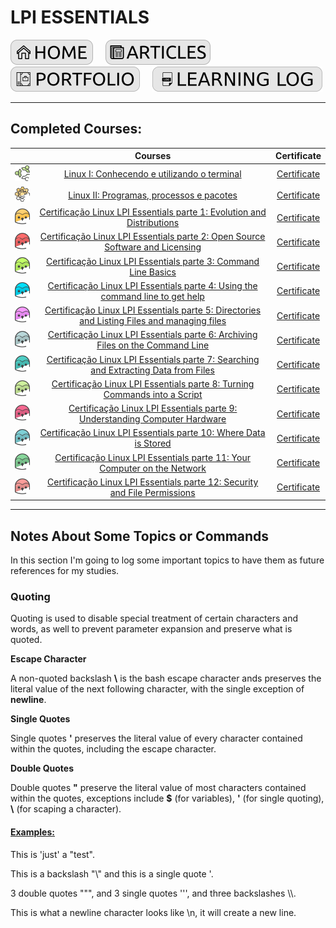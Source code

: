 # LPI ESSENTIALS

[![HOME](../../img/button_home.png)](https://github.com/mmmarceleza/My-Learning-Tracker#marcelos-learning-tracker) &nbsp; &nbsp; [![MY ARTICLES](../../img/button_article.png)](https://github.com/mmmarceleza/My-Learning-Tracker/blob/master/content/my-articles.md#my-articles) &nbsp; &nbsp; [![PORTFOLIO](../../img/button_portfolio.png)](https://github.com/mmmarceleza/My-Learning-Tracker/blob/master/content/portfolio.md#portfolio) &nbsp; &nbsp; [![LEARNING LOG](../../img/button_log.png)](https://github.com/mmmarceleza/My-Learning-Tracker/blob/master/content/learning-log.md#learning-log)

***

## Completed Courses:

|   | Courses | Certificate |
|:---:|:---:|:---:|
| ![linux I](../../img/linux-ubuntu.png) | [Linux I: Conhecendo e utilizando o terminal](https://cursos.alura.com.br/course/linux-ubuntu) | [Certificate](https://cursos.alura.com.br/certificate/366af61f-736f-4274-b849-f342dc4fe705) |
| ![linux-processos](../../img/linux-ubuntu-processos.png) | [Linux II: Programas, processos e pacotes](https://cursos.alura.com.br/course/linux-ubuntu-processos) | [Certificate](https://cursos.alura.com.br/certificate/8d907c2a-a194-42ec-97a0-db96f68c6b95) |
| ![essentials 1](../../img/linux-essentials-1.png) | [Certificação Linux LPI Essentials parte 1: Evolution and Distributions](https://cursos.alura.com.br/course/linux-essentials-1) | [Certificate](https://cursos.alura.com.br/certificate/3c2cbb4a-3529-46e5-8491-c0c17a31e445) |
| ![essentials 2](../../img/linux-essentials-2.png) | [Certificação Linux LPI Essentials parte 2: Open Source Software and Licensing](https://cursos.alura.com.br/course/linux-essentials-2) | [Certificate](https://cursos.alura.com.br/certificate/fbed0a7f-a959-45d1-83e5-1f4082812d8d) |
| ![essentials 3](../../img/linux-essentials-3.png) | [Certificação Linux LPI Essentials parte 3: Command Line Basics](https://cursos.alura.com.br/course/linux-essentials-3) | [Certificate](https://cursos.alura.com.br/certificate/2caae3f7-8a1a-4006-b179-ede3e7afe59c) |
| ![essentials 4](../../img/linux-essentials-4.png) | [Certificação Linux LPI Essentials parte 4: Using the command line to get help](https://cursos.alura.com.br/course/linux-essentials-4) | [Certificate](https://cursos.alura.com.br/certificate/1347e079-5bd9-4488-a651-3951781d0ece) |
| ![essentials 5](../../img/linux-essentials-5.png) | [Certificação Linux LPI Essentials parte 5: Directories and Listing Files and managing files](https://cursos.alura.com.br/course/linux-essentials-5) | [Certificate](https://cursos.alura.com.br/certificate/2a6701c3-6de3-4cda-a458-db929854c8ab) |
| ![essentials 6](../../img/linux-essentials-6.png) | [Certificação Linux LPI Essentials parte 6: Archiving Files on the Command Line](https://cursos.alura.com.br/course/linux-essentials-6) | [Certificate](https://cursos.alura.com.br/certificate/713f57f8-2789-43b3-9ed0-8f81c8dc02c0) |
| ![essentials 7](../../img/linux-essentials-7.png) | [Certificação Linux LPI Essentials parte 7: Searching and Extracting Data from Files](https://cursos.alura.com.br/course/linux-essentials-7) | [Certificate](https://cursos.alura.com.br/certificate/6edd9dea-6e0c-468b-b869-998c91f638f6) |
| ![essentials 8](../../img/linux-essentials-8.png) | [Certificação Linux LPI Essentials parte 8: Turning Commands into a Script](https://cursos.alura.com.br/course/linux-essentials-8) | [Certificate](https://cursos.alura.com.br/certificate/6c73d672-6858-4047-adde-4fe3cc9e7ae0) |
| ![essentials 9](../../img/linux-essentials-9.png) | [Certificação Linux LPI Essentials parte 9: Understanding Computer Hardware](https://cursos.alura.com.br/course/linux-essentials-9) | [Certificate](https://cursos.alura.com.br/certificate/0868a98f-b254-45f5-ac6a-43d9ade814ea) |
| ![essentials](../../img/linux-essentials-10.png) | [Certificação Linux LPI Essentials parte 10: Where Data is Stored](https://cursos.alura.com.br/course/linux-essentials-10) | [Certificate](https://cursos.alura.com.br/certificate/b8bf609b-2703-466f-ad66-08efdf92007a) |
| ![essentials 11](../../img/linux-essentials-11.png) | [Certificação Linux LPI Essentials parte 11: Your Computer on the Network](https://cursos.alura.com.br/course/linux-essentials-11) | [Certificate](https://cursos.alura.com.br/certificate/2d14a5e5-a0c1-47ac-9947-ebd3986443da) |
| ![essentials 12](../../img/linux-essentials-12.png) | [Certificação Linux LPI Essentials parte 12: Security and File Permissions](https://cursos.alura.com.br/course/linux-essentials-12) | [Certificate](https://cursos.alura.com.br/certificate/b52802c0-26c4-428a-bc81-76a84330db3f) |

***

## Notes About Some Topics or Commands

In this section I'm going to log some important topics to have them as future references for my studies.


### Quoting

Quoting is used to disable special treatment of certain characters and words, as well to prevent parameter expansion and preserve what is quoted.

**Escape Character**

A non-quoted backslash **\\** is the bash escape character ands preserves the literal value of the next following character, with the single exception of **newline**.

**Single Quotes**

Single quotes **'** preserves the literal value of every character contained within the quotes, including the escape character.

**Double Quotes**

Double quotes **"** preserve the literal value of most characters contained within the quotes, exceptions include **$** (for variables), **'** (for single quoting), **\\** (for scaping a character).

#### <u>Examples:</u>

This is 'just' a "test".

This is a backslash "\\" and this is a single quote '.

3 double quotes """, and 3 single quotes ''', and three backslashes \\\\\.

This is what a newline character looks like \n, it will create a new line.
